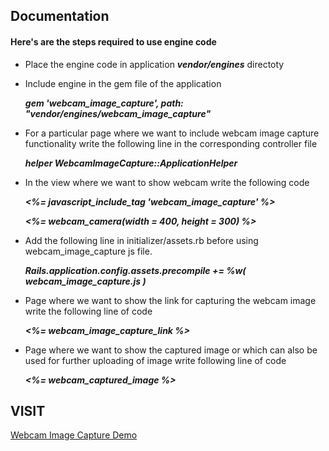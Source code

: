 ## Documentation

#### Here's are the steps required to use engine code

* Place the engine code in application **_vendor/engines_** directoty
* Include engine in the gem file of the application

  **_gem 'webcam_image_capture', path: "vendor/engines/webcam_image_capture"_**

* For a particular page where we want to include webcam image capture functionality write the following line in the corresponding controller file

  **_helper WebcamImageCapture::ApplicationHelper_**

* In the view where we want to show webcam write the following code

  **_<%= javascript_include_tag  'webcam_image_capture' %>_**

  **_<%= webcam_camera(width = 400, height = 300) %>_**
 
* Add the following line in initializer/assets.rb before using webcam_image_capture js file.

  **_Rails.application.config.assets.precompile += %w( webcam_image_capture.js )_**

* Page where we want to show the link for capturing the webcam image write the following line of code

  **_<%=  webcam_image_capture_link %>_**

* Page where we want to show the captured image or which can also be used for further uploading of image write following line of code

  **_<%= webcam_captured_image %>_**

VISIT 
----
  [Webcam Image Capture Demo](webcamimagecapture.herokuapp.com)
